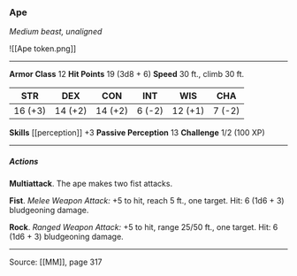 ### Ape
_Medium beast, unaligned_

![[Ape token.png]]


---

**Armor Class** 12
**Hit Points** 19 (3d8 + 6)
**Speed** 30 ft., climb 30 ft.

| STR     | DEX     | CON     | INT     | WIS     | CHA     |
|---------|---------|---------|---------|---------|---------|
| 16 (+3) | 14 (+2) | 14 (+2) | 6 (-2) | 12 (+1) | 7 (-2) |

**Skills** [[perception]] +3
**Passive Perception** 13
**Challenge** 1/2 (100 XP)

---

##### Actions
**Multiattack**. The ape makes two fist attacks.

**Fist**. _Melee Weapon Attack:_ +5 to hit, reach 5 ft., one target. Hit: 6 (1d6 + 3) bludgeoning damage.

**Rock**. _Ranged Weapon Attack:_ +5 to hit, range 25/50 ft., one target. Hit: 6 (1d6 + 3) bludgeoning damage.


---

Source: [[MM]], page 317